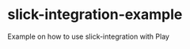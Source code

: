 slick-integration-example
=========================

Example on how to use slick-integration with Play